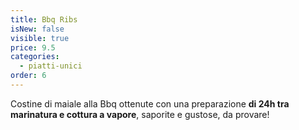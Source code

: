 ```yaml
---
title: Bbq Ribs
isNew: false
visible: true
price: 9.5
categories:
  - piatti-unici
order: 6
---
```


Costine di maiale alla Bbq ottenute con una preparazione **di 24h tra marinatura e cottura a vapore**, saporite e gustose, da provare!
